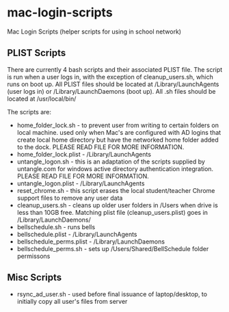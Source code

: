 mac-login-scripts
=================

Mac Login Scripts (helper scripts for using in school network)

PLIST Scripts
-------------
There are currently 4 bash scripts and their associated PLIST file.  The script is run when a user logs in, with the exception of cleanup_users.sh, which runs on boot up.   All PLIST files should be located at /Library/LaunchAgents (user logs in) or /Library/LaunchDaemons (boot up).  All .sh files should be located at /usr/local/bin/

The scripts are:

  - home_folder_lock.sh      - to prevent user from writing to certain folders on local machine.  used only when
                               Mac's are configured with AD logins that create local home directory but have the
                               networked home folder added to the dock.  PLEASE READ FILE FOR MORE INFORMATION.
  - home_folder_lock.plist   - /Library/LaunchAgents
  - untangle_logon.sh        - this is an adaptation of the scripts supplied by untangle.com for windows active
                               directory authentication integration.  PLEASE READ FILE FOR MORE INFORMATION.
  - untangle_logon.plist     - /Library/LaunchAgents
  - reset_chrome.sh          - this script erases the local student/teacher Chrome support files to remove any user data
  - cleanup_users.sh         - cleans up older user folders in /Users when drive is less than 10GB free.   Matching 
                               plist file (cleanup_users.plist) goes in /Library/LaunchDaemons/
  - bellschedule.sh          - runs bells
  - bellschedule.plist       - /Library/LaunchAgents
  - bellschedule_perms.plist - /Library/LaunchDaemons
  - bellschedule_perms.sh    - sets up /Users/Shared/BellSchedule folder permissons


Misc Scripts
------------
  - rsync_ad_user.sh         - used before final issuance of laptop/desktop, to initially copy all user's files from server
